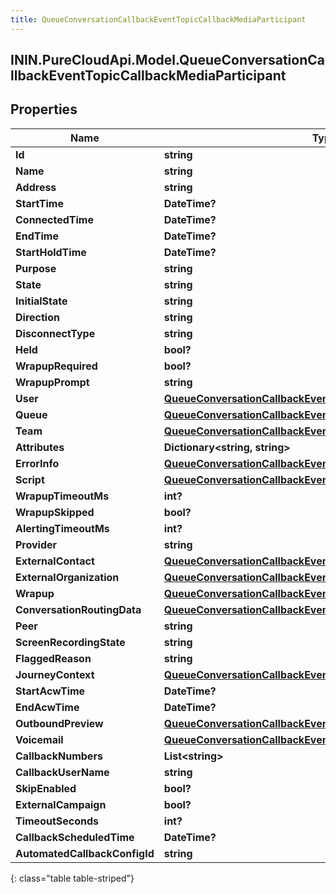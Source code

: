 ```yaml
---
title: QueueConversationCallbackEventTopicCallbackMediaParticipant
---
```

## ININ.PureCloudApi.Model.QueueConversationCallbackEventTopicCallbackMediaParticipant

## Properties

|Name | Type | Description | Notes|
|------------ | ------------- | ------------- | -------------|
| **Id** | **string** |  | [optional] |
| **Name** | **string** |  | [optional] |
| **Address** | **string** |  | [optional] |
| **StartTime** | **DateTime?** |  | [optional] |
| **ConnectedTime** | **DateTime?** |  | [optional] |
| **EndTime** | **DateTime?** |  | [optional] |
| **StartHoldTime** | **DateTime?** |  | [optional] |
| **Purpose** | **string** |  | [optional] |
| **State** | **string** |  | [optional] |
| **InitialState** | **string** |  | [optional] |
| **Direction** | **string** |  | [optional] |
| **DisconnectType** | **string** |  | [optional] |
| **Held** | **bool?** |  | [optional] |
| **WrapupRequired** | **bool?** |  | [optional] |
| **WrapupPrompt** | **string** |  | [optional] |
| **User** | [**QueueConversationCallbackEventTopicUriReference**](QueueConversationCallbackEventTopicUriReference.html) |  | [optional] |
| **Queue** | [**QueueConversationCallbackEventTopicUriReference**](QueueConversationCallbackEventTopicUriReference.html) |  | [optional] |
| **Team** | [**QueueConversationCallbackEventTopicUriReference**](QueueConversationCallbackEventTopicUriReference.html) |  | [optional] |
| **Attributes** | **Dictionary&lt;string, string&gt;** |  | [optional] |
| **ErrorInfo** | [**QueueConversationCallbackEventTopicErrorBody**](QueueConversationCallbackEventTopicErrorBody.html) |  | [optional] |
| **Script** | [**QueueConversationCallbackEventTopicUriReference**](QueueConversationCallbackEventTopicUriReference.html) |  | [optional] |
| **WrapupTimeoutMs** | **int?** |  | [optional] |
| **WrapupSkipped** | **bool?** |  | [optional] |
| **AlertingTimeoutMs** | **int?** |  | [optional] |
| **Provider** | **string** |  | [optional] |
| **ExternalContact** | [**QueueConversationCallbackEventTopicUriReference**](QueueConversationCallbackEventTopicUriReference.html) |  | [optional] |
| **ExternalOrganization** | [**QueueConversationCallbackEventTopicUriReference**](QueueConversationCallbackEventTopicUriReference.html) |  | [optional] |
| **Wrapup** | [**QueueConversationCallbackEventTopicWrapup**](QueueConversationCallbackEventTopicWrapup.html) |  | [optional] |
| **ConversationRoutingData** | [**QueueConversationCallbackEventTopicConversationRoutingData**](QueueConversationCallbackEventTopicConversationRoutingData.html) |  | [optional] |
| **Peer** | **string** |  | [optional] |
| **ScreenRecordingState** | **string** |  | [optional] |
| **FlaggedReason** | **string** |  | [optional] |
| **JourneyContext** | [**QueueConversationCallbackEventTopicJourneyContext**](QueueConversationCallbackEventTopicJourneyContext.html) |  | [optional] |
| **StartAcwTime** | **DateTime?** |  | [optional] |
| **EndAcwTime** | **DateTime?** |  | [optional] |
| **OutboundPreview** | [**QueueConversationCallbackEventTopicDialerPreview**](QueueConversationCallbackEventTopicDialerPreview.html) |  | [optional] |
| **Voicemail** | [**QueueConversationCallbackEventTopicVoicemail**](QueueConversationCallbackEventTopicVoicemail.html) |  | [optional] |
| **CallbackNumbers** | **List&lt;string&gt;** |  | [optional] |
| **CallbackUserName** | **string** |  | [optional] |
| **SkipEnabled** | **bool?** |  | [optional] |
| **ExternalCampaign** | **bool?** |  | [optional] |
| **TimeoutSeconds** | **int?** |  | [optional] |
| **CallbackScheduledTime** | **DateTime?** |  | [optional] |
| **AutomatedCallbackConfigId** | **string** |  | [optional] |
{: class="table table-striped"}


